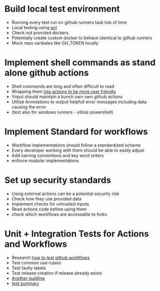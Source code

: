 # Build local test environment
* Running every test run on github runners task lots of time
* Local testing using [act](https://nektosact.com/)
* Check out provided dockers
* Potentially create custom docker to behave identical to github runners
* Mock repo varibales like GH_TOKEN locally

# Implement shell commands as stand alone github actions
* Shell commands are long and often difficult to read
* Wrapping them [into actions to be more user friendly](https://docs.github.com/en/actions/creating-actions)
* Ynput should maintain a bunch own own github actions
* Utilize Annotations to output helpfull error messages including data causing the error
* (test also for windows runners - utilize powershell)

# Implement Standard for workflows
* Workflow implementations should follow a standardized scheme
* Every developer working with them should be able to easily adjust
* Add naming conventions and key word orders
* enforce modular implementations

# Set up security standards
* Using external actions can be a potential security risk
* Check how they use provided data
* Implement checks for untrusted inputs
* Read actions code before using them
* check which workflows are accessable to forks

# Unit + Integration Tests for Actions and Workflows
* Research [how to test github workflows](https://dev.to/cicirello/how-to-test-a-github-action-with-github-actions-2hag#integration-test)
* Test common use-cases
* Test faulty labels
* Test release creation if release already exists
* [Another guidline](https://github.com/Azure/actions/blob/main/docs/Testing-docs/Testing-GitHub-Actions.md)
* [test summary](https://github.blog/2022-05-09-supercharging-github-actions-with-job-summaries/)
